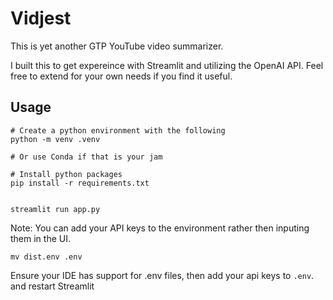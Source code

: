 # Vidjest

This is yet another GTP YouTube video summarizer.

I built this to get expereince with Streamlit and utilizing the OpenAI API.
Feel free to extend for your own needs if you find it useful.

## Usage


```shell
# Create a python environment with the following
python -m venv .venv 

# Or use Conda if that is your jam

# Install python packages
pip install -r requirements.txt


streamlit run app.py
```

Note: You can add your API keys to the environment rather then inputing them in the UI.
```shell
mv dist.env .env
```
Ensure your IDE has support for .env files, then add your api keys to `.env`. and restart Streamlit
